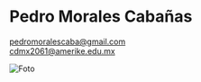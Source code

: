 # Pedro Morales Cabañas

pedromoralescaba@gmail.com<br>
cdmx2061@amerike.edu.mx

![Foto](/morales-pedro-practica-3/Multimedia/Pedro.jpg)



